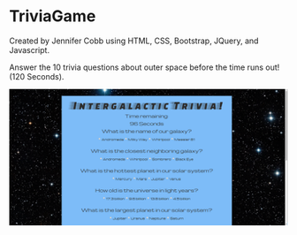 # TriviaGame
Created by Jennifer Cobb using HTML, CSS, Bootstrap, JQuery, and Javascript.

Answer the 10 trivia questions about outer space before the time runs out! (120 Seconds).

![Screenshot](assets/images/screenshot.png)